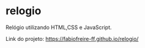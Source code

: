 # relogio
Relógio utilizando HTML,CSS e JavaScript.

Link do projeto: https://fabiofreire-ff.github.io/relogio/
